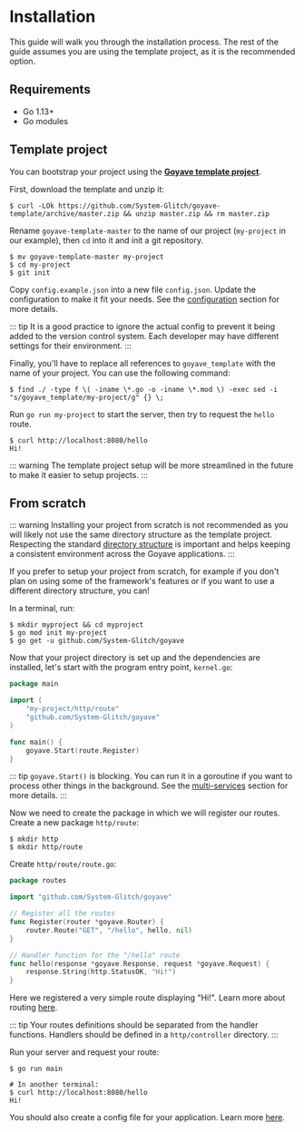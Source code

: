 # Installation

This guide will walk you through the installation process. The rest of the guide assumes you are using the template project, as it is the recommended option.

## Requirements

- Go 1.13+
- Go modules

## Template project

You can bootstrap your project using the **[Goyave template project](https://github.com/System-Glitch/goyave-template)**.

First, download the template and unzip it:
```
$ curl -LOk https://github.com/System-Glitch/goyave-template/archive/master.zip && unzip master.zip && rm master.zip
```

Rename `goyave-template-master` to the name of our project (`my-project` in our example), then `cd` into it and init a git repository.
```
$ mv goyave-template-master my-project
$ cd my-project
$ git init
```

Copy `config.example.json` into a new file `config.json`. Update the configuration to make it fit your needs. See the [configuration](./configuration) section for more details.

::: tip
It is a good practice to ignore the actual config to prevent it being added to the version control system. Each developer may have different settings for their environment.
:::

Finally, you'll have to replace all references to `goyave_template` with the name of your project. You can use the following command:
```
$ find ./ -type f \( -iname \*.go -o -iname \*.mod \) -exec sed -i "s/goyave_template/my-project/g" {} \;
```

Run `go run my-project` to start the server, then try to request the `hello` route.
```
$ curl http://localhost:8080/hello
Hi!
```

::: warning
The template project setup will be more streamlined in the future to make it easier to setup projects.
:::

## From scratch

::: warning
Installing your project from scratch is not recommended as you will likely not use the same directory structure as the template project. Respecting the standard [directory structure](./architecture-concepts#directory-structure) is important and helps keeping a consistent environment across the Goyave applications.
:::

If you prefer to setup your project from scratch, for example if you don't plan on using some of the framework's features or if you want to use a different directory structure, you can!

In a terminal, run:
```
$ mkdir myproject && cd myproject
$ go mod init my-project
$ go get -u github.com/System-Glitch/goyave
```

Now that your project directory is set up and the dependencies are installed, let's start with the program entry point, `kernel.go`:
``` go
package main

import (
    "my-project/http/route"
    "github.com/System-Glitch/goyave"
)

func main() {
    goyave.Start(route.Register)
}
```

::: tip
`goyave.Start()` is blocking. You can run it in a goroutine if you want to process other things in the background. See the [multi-services](./advanced/multi-services) section for more details.
:::

Now we need to create the package in which we will register our routes. Create a new package `http/route`:
```
$ mkdir http
$ mkdir http/route
```

Create `http/route/route.go`:
``` go
package routes

import "github.com/System-Glitch/goyave"

// Register all the routes
func Register(router *goyave.Router) {
	router.Route("GET", "/hello", hello, nil)
}

// Handler function for the "/hello" route
func hello(response *goyave.Response, request *goyave.Request) {
	response.String(http.StatusOK, "Hi!")
}
```

Here we registered a very simple route displaying "Hi!". Learn more about routing [here](./basics/routing).

::: tip
Your routes definitions should be separated from the handler functions. Handlers should be defined in a `http/controller` directory.
:::

Run your server and request your route:
```
$ go run main

# In another terminal:
$ curl http://localhost:8080/hello
Hi!
```

You should also create a config file for your application. Learn more [here](./configuration).

